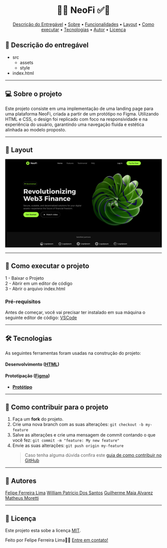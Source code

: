 <!-- MODELO PROJETO FINALIZADO -->
<h1 align="center"> 
	  🚀✅ NeoFi ✅🚀
</h1>

<!-- ---------------------------------------------------------------------- -->

<!-- MODELO MENU DE NAVEGAÇÃO -->
<p align="center">
 <a href="#-Descrição-do-entregável">Descrição do Entregável</a> •
 <a href="#-sobre-o-projeto">Sobre</a> •
 <a href="#-funcionalidades">Funcionalidades</a> •
 <a href="#-layout">Layout</a> • 
 <a href="#-como-executar-o-projeto">Como executar</a> • 
 <a href="#-tecnologias">Tecnologias</a> • 
 <a href="#-autor">Autor</a> • 
 <a href="#user-content--licença">Licença</a>
</p>

<!-- ---------------------------------------------------------------------- -->

<!-- MODELO DE DESCRIÇÃO -->

## 📄 Descrição do entregável

<!-- EXEMPLO DE DESCRIÇÃO DE UM PROJETO: -->

- src
  - assets
  - style
- index.html

---

<!-- ---------------------------------------------------------------------- -->

<!-- MODELO DESCRIÇÃO SOBRE O PROJETO: -->

## 💻 Sobre o projeto

<!-- EXPLICA O MOTIVO DO PROJETO -->

Este projeto consiste em uma implementação de uma landing page para uma plataforma NeoFi, criada a partir de um protótipo no Figma. Utilizando HTML e CSS, o design foi replicado com foco na responsividade e na experiência do usuário, garantindo uma navegação fluida e estética alinhada ao modelo proposto.

---

<!-- ---------------------------------------------------------------------- -->

<!-- EXEMPLO DE LAYOUT: -->

## 🎨 Layout

<!-- AQUI VOCÊ PASSA O CAMINHO DA IMAGEM -->

![Project Image](./src/assets/screenshot.png)

---

<!-- ---------------------------------------------------------------------- -->

<!-- MODELO DE COMO EXECUTAR O PROJETO -->

## 🚀 Como executar o projeto

1 - Baixar o Projeto <br>
2 - Abrir em um editor de código<br>
3 - Abrir o arquivo index.html

<!-- ---------------------------------------------------------------------- -->

<!-- MODELO DE PRÉ REQUISITOS -->

### Pré-requisitos

Antes de começar, você vai precisar ter instalado em sua máquina o seguinte editor de código:
[VSCode](https://code.visualstudio.com/)

---

<!-- ---------------------------------------------------------------------- -->

<!-- MODELO DE TECNOLOGIAS -->

## 🛠 Tecnologias

As seguintes ferramentas foram usadas na construção do projeto:

#### **Desenvolvimento** ([HTML](https://reactjs.org/))

#### **Prototipação** ([Figma](https://www.figma.com/))

- **[Protótipo](https://www.figma.com/file/J1zv4Q8hCFhxhuZE5XINxu/Prototipa%C3%A7%C3%A3o-desafio-Digitalk?t=9EYQVYnf9XIZWWZr-1)**

---

<!-- ---------------------------------------------------------------------- -->

<!-- MODELO DE COMO CONTRIBUIR PARA O PROJETO -->

## 💪 Como contribuir para o projeto

1. Faça um **fork** do projeto.
2. Crie uma nova branch com as suas alterações: `git checkout -b my-feature`
3. Salve as alterações e crie uma mensagem de commit contando o que você fez: `git commit -m "feature: My new feature"`
4. Envie as suas alterações: `git push origin my-feature`
   > Caso tenha alguma dúvida confira este [guia de como contribuir no GitHub](./CONTRIBUTING.md)

---

<!-- ---------------------------------------------------------------------- -->

<!-- MODELO DE AUTOR-->

## 🦸 Autores

<a href="https://www.linkedin.com/in/felipe-ferreira-959bb8271/">Felipe Ferreira Lima</a>
<a href="https://www.linkedin.com/in/william-patricio-dos-santos-170749250/">William Patricio Dos Santos</a>
<a href="https://www.linkedin.com/in/guilherme-maia-alvarez-74a841347/">Guilherme Maia Alvarez</a>
<a href="https://www.linkedin.com/in/matheus-moretti-245a3a347/">Matheus Moretti</a>
<br />

---

<!-- ---------------------------------------------------------------------- -->

<!-- MODELO DE LICENÇA -->

## 📝 Licença

Este projeto esta sobe a licença [MIT](./LICENSE).

Feito por Felipe Ferreira Lima👋🏽 [Entre em contato!](https://www.linkedin.com/in/felipe-ferreira-959bb8271)
